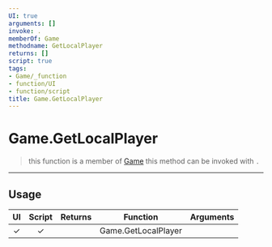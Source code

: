 ```yaml
---
UI: true
arguments: []
invoke: .
memberOf: Game
methodname: GetLocalPlayer
returns: []
script: true
tags:
- Game/_function
- function/UI
- function/script
title: Game.GetLocalPlayer
---
```

# Game.GetLocalPlayer
> this function is a member of [Game](civ-6/lua/Game.md)
> this method can be invoked with `.`
-----
## Usage
|  UI | Script | Returns | Function | Arguments |
|:---:|:------:|-------:|:--------:|:---------|
|✓|✓||Game.GetLocalPlayer||
